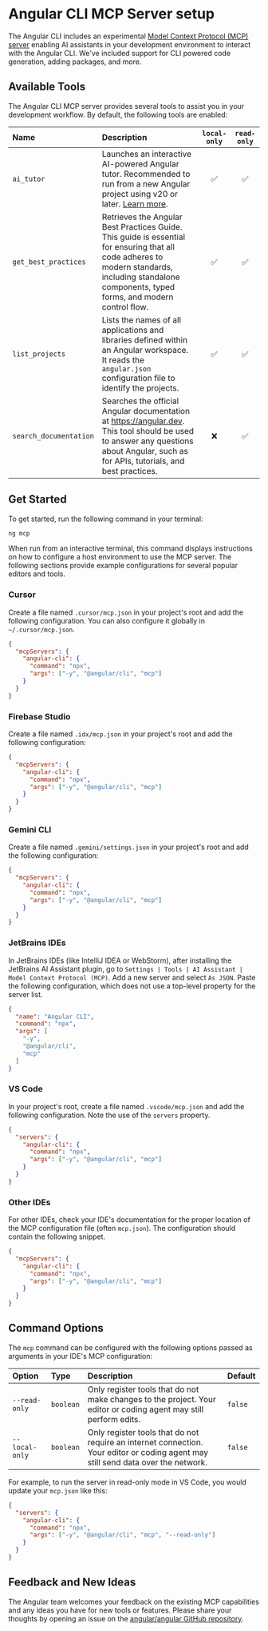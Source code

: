 # Angular CLI MCP Server setup

The Angular CLI includes an experimental [Model Context Protocol (MCP) server](https://modelcontextprotocol.io/) enabling AI assistants in your development environment to interact with the Angular CLI. We've included support for CLI powered code generation, adding packages, and more.

## Available Tools

The Angular CLI MCP server provides several tools to assist you in your development workflow. By default, the following tools are enabled:

| Name                   | Description                                                                                                                                                                                        | `local-only` | `read-only` |
| :--------------------- | :------------------------------------------------------------------------------------------------------------------------------------------------------------------------------------------------- | :----------: | :---------: |
| `ai_tutor`             | Launches an interactive AI-powered Angular tutor. Recommended to run from a new Angular project using v20 or later. [Learn more](https://github.com/angular/ai-tutor/blob/main/README.md).         |      ✅      |      ✅     |
| `get_best_practices`   | Retrieves the Angular Best Practices Guide. This guide is essential for ensuring that all code adheres to modern standards, including standalone components, typed forms, and modern control flow. |      ✅      |      ✅     |
| `list_projects`        | Lists the names of all applications and libraries defined within an Angular workspace. It reads the `angular.json` configuration file to identify the projects.                                    |      ✅      |      ✅     |
| `search_documentation` | Searches the official Angular documentation at https://angular.dev. This tool should be used to answer any questions about Angular, such as for APIs, tutorials, and best practices.               |      ❌      |      ✅     |

## Get Started

To get started, run the following command in your terminal:

```bash
ng mcp
```

When run from an interactive terminal, this command displays instructions on how to configure a host environment to use the MCP server. The following sections provide example configurations for several popular editors and tools.

### Cursor

Create a file named `.cursor/mcp.json` in your project's root and add the following configuration. You can also configure it globally in `~/.cursor/mcp.json`.

```json
{
  "mcpServers": {
    "angular-cli": {
      "command": "npx",
      "args": ["-y", "@angular/cli", "mcp"]
    }
  }
}
```

### Firebase Studio

Create a file named `.idx/mcp.json` in your project's root and add the following configuration:

```json
{
  "mcpServers": {
    "angular-cli": {
      "command": "npx",
      "args": ["-y", "@angular/cli", "mcp"]
    }
  }
}
```

### Gemini CLI

Create a file named `.gemini/settings.json` in your project's root and add the following configuration:

```json
{
  "mcpServers": {
    "angular-cli": {
      "command": "npx",
      "args": ["-y", "@angular/cli", "mcp"]
    }
  }
}
```

### JetBrains IDEs

In JetBrains IDEs (like IntelliJ IDEA or WebStorm), after installing the JetBrains AI Assistant plugin, go to `Settings | Tools | AI Assistant | Model Context Protocol (MCP)`. Add a new server and select `As JSON`. Paste the following configuration, which does not use a top-level property for the server list.

```json
{
  "name": "Angular CLI",
  "command": "npx",
  "args": [
    "-y",
    "@angular/cli",
    "mcp"
  ]
}
```

### VS Code

In your project's root, create a file named `.vscode/mcp.json` and add the following configuration. Note the use of the `servers` property.

```json
{
  "servers": {
    "angular-cli": {
      "command": "npx",
      "args": ["-y", "@angular/cli", "mcp"]
    }
  }
}
```

### Other IDEs

For other IDEs, check your IDE's documentation for the proper location of the MCP configuration file (often `mcp.json`). The configuration should contain the following snippet.

```json
{
  "mcpServers": {
    "angular-cli": {
      "command": "npx",
      "args": ["-y", "@angular/cli", "mcp"]
    }
  }
}
```

## Command Options

The `mcp` command can be configured with the following options passed as arguments in your IDE's MCP configuration:

| Option         | Type      | Description                                                                                                | Default |
| :------------- | :-------- | :--------------------------------------------------------------------------------------------------------- | :------ |
| `--read-only`  | `boolean` | Only register tools that do not make changes to the project. Your editor or coding agent may still perform edits. | `false` |
| `--local-only` | `boolean` | Only register tools that do not require an internet connection. Your editor or coding agent may still send data over the network. | `false` |


For example, to run the server in read-only mode in VS Code, you would update your `mcp.json` like this:

```json
{
  "servers": {
    "angular-cli": {
      "command": "npx",
      "args": ["-y", "@angular/cli", "mcp", "--read-only"]
    }
  }
}
```

## Feedback and New Ideas

The Angular team welcomes your feedback on the existing MCP capabilities and any ideas you have for new tools or features. Please share your thoughts by opening an issue on the [angular/angular GitHub repository](https://github.com/angular/angular/issues).